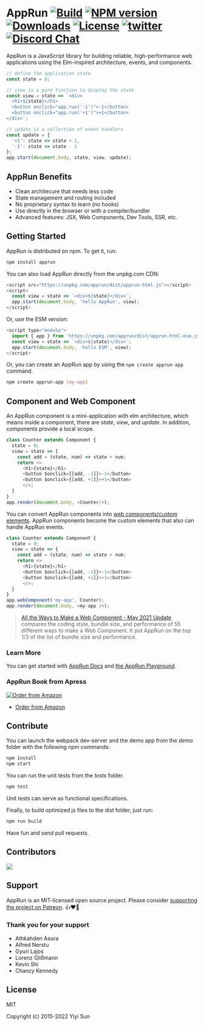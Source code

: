 # AppRun [![Build][travis-image]][travis-url] [![NPM version][npm-image]][npm-url] [![Downloads][downloads-image]][downloads-url] [![License][license-image]][license-url] [![twitter][twitter-badge]][twitter] [![Discord Chat][discord-image]][discord-invite]

AppRun is a JavaScript library for building reliable, high-performance web applications using the Elm-inspired architecture, events, and components.

```js
// define the application state
const state = 0;

// view is a pure function to display the state
const view = state => `<div>
  <h1>${state}</h1>
  <button onclick="app.run('-1')">-1</button>
  <button onclick="app.run('+1')">+1</button>
</div>`;

// update is a collection of event handlers
const update = {
  '+1': state => state + 1,
  '-1': state => state - 1
};
app.start(document.body, state, view, update);
```
<apprun-play style="height:200px"></apprun-play>

## AppRun Benefits

* Clean architecure that needs less code
* State management and routing included
* No proprietary syntax to learn (no hooks)
* Use directly in the browser or with a compiler/bundler
* Advanced features: JSX, Web Components, Dev Tools, SSR, etc.


## Getting Started

AppRun is distributed on npm. To get it, run:

```sh
npm install apprun
```

You can also load AppRun directly from the unpkg.com CDN:

```js
<script src="https://unpkg.com/apprun/dist/apprun-html.js"></script>
<script>
  const view = state => `<div>${state}</div>`;
  app.start(document.body, 'hello AppRun', view);
</script>
```

Or, use the ESM version:
```js
<script type="module">
  import { app } from 'https://unpkg.com/apprun/dist/apprun-html.esm.js';
  const view = state => `<div>${state}</div>`;
  app.start(document.body, 'hello ESM', view);
</script>
```

Or, you can create an AppRun app by using the `npm create apprun-app` command.

```sh
npm create apprun-app [my-app]
```

## Component and Web Component

An AppRun component is a mini-application with elm architecture, which means inside a component, there are _state_, _view_, and _update_. In addition, components provide a local scope.

```js
class Counter extends Component {
  state = 0;
  view = state => {
    const add = (state, num) => state + num;
    return <>
      <h1>{state}</h1>
      <button $onclick={[add, -1]}>-1</button>
      <button $onclick={[add, +1]}>+1</button>
      </>;
  }
}
app.render(document.body, <Counter/>);
```

You can convert AppRun components into [web components/custom elements](https://developer.mozilla.org/en-US/docs/Web/Web_Components). AppRun components become the custom elements that also can handle AppRun events.

```js
class Counter extends Component {
  state = 0;
  view = state => {
    const add = (state, num) => state + num;
    return <>
      <h1>{state}</h1>
      <button $onclick={[add, -1]}>-1</button>
      <button $onclick={[add, +1]}>+1</button>
      </>;
  }
}
app.webComponent('my-app', Counter);
app.render(document.body, <my-app />);
```

> [All the Ways to Make a Web Component - May 2021 Update](https://webcomponents.dev/blog/all-the-ways-to-make-a-web-component/) compares the coding style, bundle size, and performance of 55 different ways to make a Web Component. It put AppRun on the top 1/3 of the list of bundle size and performance.
>

### Learn More

You can get started with [AppRun Docs](https://apprun.js.org/docs) and [the AppRun Playground](https://apprun.js.org/#play).

### AppRun Book from Apress

[![Order from Amazon](https://images-na.ssl-images-amazon.com/images/I/51cr-t1pdSL._SX348_BO1,204,203,200_.jpg)](https://www.amazon.com/Practical-Application-Development-AppRun-High-Performance/dp/1484240685/)

* [Order from Amazon](https://www.amazon.com/Practical-Application-Development-AppRun-High-Performance/dp/1484240685/)


## Contribute

You can launch the webpack dev-server and the demo app from the _demo_ folder with the following npm commands:
```sh
npm install
npm start
```

You can run the unit tests from the _tests_ folder.
```sh
npm test
```
Unit tests can serve as functional specifications.

Finally, to build optimized js files to the dist folder, just run:
```sh
npm run build
```

Have fun and send pull requests.

## Contributors
[![](https://contributors-img.firebaseapp.com/image?repo=yysun/apprun)](https://github.com/yysun/apprun/graphs/contributors)

## Support

AppRun is an MIT-licensed open source project. Please consider [supporting the project on Patreon](https://www.patreon.com/apprun). 👍❤️🙏

### Thank you for your support

* Athkahden Asura
* Alfred Nerstu
* Gyuri Lajos
* Lorenz Glißmann
* Kevin Shi
* Chancy Kennedy

## License

MIT

Copyright (c) 2015-2022 Yiyi Sun


[travis-image]: https://travis-ci.org/yysun/apprun.svg?branch=master
[travis-url]: https://travis-ci.org/yysun/apprun
[npm-image]: https://img.shields.io/npm/v/apprun.svg
[npm-url]: https://npmjs.org/package/apprun
[license-image]: https://img.shields.io/:license-mit-blue.svg
[license-url]: LICENSE.md
[downloads-image]: https://img.shields.io/npm/dm/apprun.svg
[downloads-url]: https://npmjs.org/package/apprun

[twitter]: https://twitter.com/intent/tweet?text=Check%20out%20AppRun%20by%20%40yysun%20https%3A%2F%2Fgithub.com%2Fyysun%2Fapprun%20%F0%9F%91%8D%20%40apprunjs
[twitter-badge]: https://img.shields.io/twitter/url/https/github.com/yysun/apprun.svg?style=social

[discord-image]: https://img.shields.io/discord/476903999023480842.svg
[discord-invite]: https://discord.gg/CETyUdx